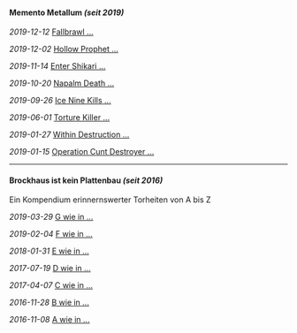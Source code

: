 #### Memento Metallum _(seit 2019)_

_2019-12-12_ [Fallbrawl ...](fb-d.md)

_2019-12-02_ [Hollow Prophet ...](hps-sp.md)

_2019-11-14_ [Enter Shikari ...](es-ttts.md)

_2019-10-20_ [Napalm Death ...](nd-sc.md)

_2019-09-26_ [Ice Nine Kills ...](ink-ss.md)

_2019-06-01_ [Torture Killer ...](tk-s.md)

_2019-01-27_ [Within Destruction ...](wd-dw.md)

_2019-01-15_ [Operation Cunt Destroyer ...](ocd-sbt.md)

<hr>

#### Brockhaus ist kein Plattenbau _(seit 2016)_

Ein Kompendium erinnernswerter Torheiten von A bis Z

_2019-03-29_ [G wie in ...](bikpb-g.md)

_2019-02-04_ [F wie in ...](bikpb-f.md)

_2018-01-31_ [E wie in ...](bikpb-e.md)

_2017-07-19_ [D wie in ...](bikpb-d.md)

_2017-04-07_ [C wie in ...](bikpb-c.md)

_2016-11-28_ [B wie in ...](bikpb-b.md)

_2016-11-08_ [A wie in ...](bikpb-a.md)

